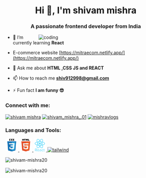 <h1 align="center">Hi 👋, I'm shivam mishra</h1>
<h3 align="center">A passionate frontend developer from India</h3>

<img align="right" alt="coding" width="400" src="https://user-images.githubusercontent.com/55389276/140866485-8fb1c876-9a8f-4d6a-98dc-08c4981eaf70.gif">

- 🌱 I’m currently learning **React**

- E-commerce website [https://mitraecom.netlify.app/](https://mitraecom.netlify.app/)

- 💬 Ask me about **HTML ,CSS JS and REACT**

- 📫 How to reach me **shiv912998@gmail.com**

- ⚡ Fun fact **I am funny 😎**

<h3 align="left">Connect with me:</h3>
<p align="left">
<a href="https://fb.com/shivam mishra" target="blank"><img align="center" src="https://raw.githubusercontent.com/rahuldkjain/github-profile-readme-generator/master/src/images/icons/Social/facebook.svg" alt="shivam mishra" height="30" width="40" /></a>
<a href="https://instagram.com/shivam_mishra_.01" target="blank"><img align="center" src="https://raw.githubusercontent.com/rahuldkjain/github-profile-readme-generator/master/src/images/icons/Social/instagram.svg" alt="shivam_mishra_.01" height="30" width="40" /></a>
<a href="https://www.youtube.com/c/mishravlogs" target="blank"><img align="center" src="https://raw.githubusercontent.com/rahuldkjain/github-profile-readme-generator/master/src/images/icons/Social/youtube.svg" alt="mishravlogs" height="30" width="40" /></a>
</p>

<h3 align="left">Languages and Tools:</h3>
<p align="left"> <a href="https://www.w3schools.com/css/" target="_blank" rel="noreferrer"> <img src="https://raw.githubusercontent.com/devicons/devicon/master/icons/css3/css3-original-wordmark.svg" alt="css3" width="40" height="40"/> </a> <a href="https://www.w3.org/html/" target="_blank" rel="noreferrer"> <img src="https://raw.githubusercontent.com/devicons/devicon/master/icons/html5/html5-original-wordmark.svg" alt="html5" width="40" height="40"/> </a> <a href="https://reactjs.org/" target="_blank" rel="noreferrer"> <img src="https://raw.githubusercontent.com/devicons/devicon/master/icons/react/react-original-wordmark.svg" alt="react" width="40" height="40"/> </a> <a href="https://tailwindcss.com/" target="_blank" rel="noreferrer"> <img src="https://www.vectorlogo.zone/logos/tailwindcss/tailwindcss-icon.svg" alt="tailwind" width="40" height="40"/> </a> </p>

<p><img align="center" src="https://github-readme-stats.vercel.app/api/top-langs?username=shivam-mishra20&show_icons=true&locale=en&layout=compact" alt="shivam-mishra20" /></p>

<p><img align="center" src="https://github-readme-streak-stats.herokuapp.com/?user=shivam-mishra20&" alt="shivam-mishra20" /></p>
